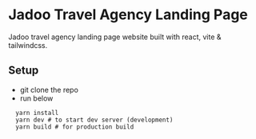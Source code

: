 # Jadoo Travel Agency Landing Page
Jadoo travel agency landing page website built with react, vite & tailwindcss.

## Setup
 - git clone the repo
 - run below
  ```
    yarn install
    yarn dev # to start dev server (development)
    yarn build # for production build
  ```
